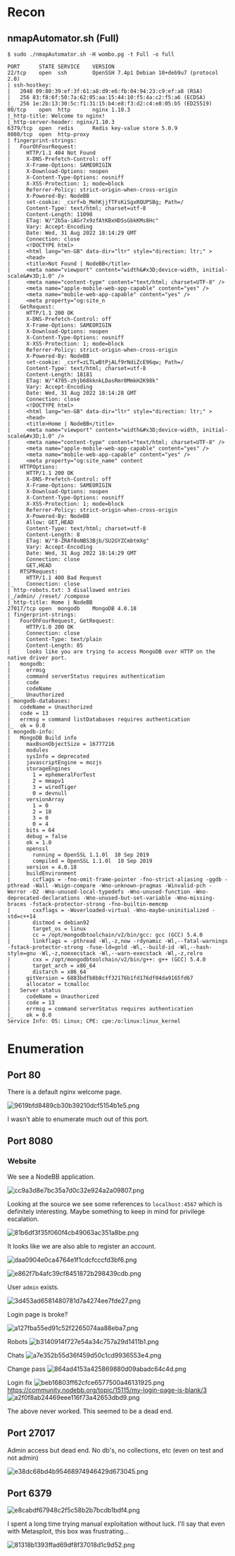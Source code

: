 # Recon

## nmapAutomator.sh (Full)
```
$ sudo ./nmapAutomator.sh -H wombo.pg -t Full -o full

PORT      STATE SERVICE    VERSION
22/tcp    open  ssh        OpenSSH 7.4p1 Debian 10+deb9u7 (protocol 2.0)
| ssh-hostkey: 
|   2048 09:80:39:ef:3f:61:a8:d9:e6:fb:04:94:23:c9:ef:a8 (RSA)
|   256 83:f8:6f:50:7a:62:05:aa:15:44:10:f5:4a:c2:f5:a6 (ECDSA)
|_  256 1e:2b:13:30:5c:f1:31:15:b4:e8:f3:d2:c4:e8:05:b5 (ED25519)
80/tcp    open  http       nginx 1.10.3
|_http-title: Welcome to nginx!
|_http-server-header: nginx/1.10.3
6379/tcp  open  redis      Redis key-value store 5.0.9
8080/tcp  open  http-proxy
| fingerprint-strings: 
|   FourOhFourRequest: 
|     HTTP/1.1 404 Not Found
|     X-DNS-Prefetch-Control: off
|     X-Frame-Options: SAMEORIGIN
|     X-Download-Options: noopen
|     X-Content-Type-Options: nosniff
|     X-XSS-Protection: 1; mode=block
|     Referrer-Policy: strict-origin-when-cross-origin
|     X-Powered-By: NodeBB
|     set-cookie: _csrf=b_MehKjjfTFsKiSgxRQUPSBg; Path=/
|     Content-Type: text/html; charset=utf-8
|     Content-Length: 11098
|     ETag: W/"2b5a-iAGr7x9zfAtKBxHDSsGbkKMs8Hc"
|     Vary: Accept-Encoding
|     Date: Wed, 31 Aug 2022 18:14:29 GMT
|     Connection: close
|     <!DOCTYPE html>
|     <html lang="en-GB" data-dir="ltr" style="direction: ltr;" >
|     <head>
|     <title>Not Found | NodeBB</title>
|     <meta name="viewport" content="width&#x3D;device-width, initial-scale&#x3D;1.0" />
|     <meta name="content-type" content="text/html; charset=UTF-8" />
|     <meta name="apple-mobile-web-app-capable" content="yes" />
|     <meta name="mobile-web-app-capable" content="yes" />
|     <meta property="og:site_n
|   GetRequest: 
|     HTTP/1.1 200 OK
|     X-DNS-Prefetch-Control: off
|     X-Frame-Options: SAMEORIGIN
|     X-Download-Options: noopen
|     X-Content-Type-Options: nosniff
|     X-XSS-Protection: 1; mode=block
|     Referrer-Policy: strict-origin-when-cross-origin
|     X-Powered-By: NodeBB
|     set-cookie: _csrf=zLTLwBtPjALf9rNdiZcE96qw; Path=/
|     Content-Type: text/html; charset=utf-8
|     Content-Length: 18181
|     ETag: W/"4705-zhjb68kknkLDasRmr0MmkH2K98k"
|     Vary: Accept-Encoding
|     Date: Wed, 31 Aug 2022 18:14:28 GMT
|     Connection: close
|     <!DOCTYPE html>
|     <html lang="en-GB" data-dir="ltr" style="direction: ltr;" >
|     <head>
|     <title>Home | NodeBB</title>
|     <meta name="viewport" content="width&#x3D;device-width, initial-scale&#x3D;1.0" />
|     <meta name="content-type" content="text/html; charset=UTF-8" />
|     <meta name="apple-mobile-web-app-capable" content="yes" />
|     <meta name="mobile-web-app-capable" content="yes" />
|     <meta property="og:site_name" content
|   HTTPOptions: 
|     HTTP/1.1 200 OK
|     X-DNS-Prefetch-Control: off
|     X-Frame-Options: SAMEORIGIN
|     X-Download-Options: noopen
|     X-Content-Type-Options: nosniff
|     X-XSS-Protection: 1; mode=block
|     Referrer-Policy: strict-origin-when-cross-origin
|     X-Powered-By: NodeBB
|     Allow: GET,HEAD
|     Content-Type: text/html; charset=utf-8
|     Content-Length: 8
|     ETag: W/"8-ZRAf8oNBS3Bjb/SU2GYZCmbtmXg"
|     Vary: Accept-Encoding
|     Date: Wed, 31 Aug 2022 18:14:29 GMT
|     Connection: close
|     GET,HEAD
|   RTSPRequest: 
|     HTTP/1.1 400 Bad Request
|_    Connection: close
| http-robots.txt: 3 disallowed entries 
|_/admin/ /reset/ /compose
|_http-title: Home | NodeBB
27017/tcp open  mongodb    MongoDB 4.0.18
| fingerprint-strings: 
|   FourOhFourRequest, GetRequest: 
|     HTTP/1.0 200 OK
|     Connection: close
|     Content-Type: text/plain
|     Content-Length: 85
|     looks like you are trying to access MongoDB over HTTP on the native driver port.
|   mongodb: 
|     errmsg
|     command serverStatus requires authentication
|     code
|     codeName
|_    Unauthorized
| mongodb-databases: 
|   codeName = Unauthorized
|   code = 13
|   errmsg = command listDatabases requires authentication
|_  ok = 0.0
| mongodb-info: 
|   MongoDB Build info
|     maxBsonObjectSize = 16777216
|     modules
|     sysInfo = deprecated
|     javascriptEngine = mozjs
|     storageEngines
|       1 = ephemeralForTest
|       2 = mmapv1
|       3 = wiredTiger
|       0 = devnull
|     versionArray
|       1 = 0
|       2 = 18
|       3 = 0
|       0 = 4
|     bits = 64
|     debug = false
|     ok = 1.0
|     openssl
|       running = OpenSSL 1.1.0l  10 Sep 2019
|       compiled = OpenSSL 1.1.0l  10 Sep 2019
|     version = 4.0.18
|     buildEnvironment
|       ccflags = -fno-omit-frame-pointer -fno-strict-aliasing -ggdb -pthread -Wall -Wsign-compare -Wno-unknown-pragmas -Winvalid-pch -Werror -O2 -Wno-unused-local-typedefs -Wno-unused-function -Wno-deprecated-declarations -Wno-unused-but-set-variable -Wno-missing-braces -fstack-protector-strong -fno-builtin-memcmp
|       cxxflags = -Woverloaded-virtual -Wno-maybe-uninitialized -std=c++14
|       distmod = debian92
|       target_os = linux
|       cc = /opt/mongodbtoolchain/v2/bin/gcc: gcc (GCC) 5.4.0
|       linkflags = -pthread -Wl,-z,now -rdynamic -Wl,--fatal-warnings -fstack-protector-strong -fuse-ld=gold -Wl,--build-id -Wl,--hash-style=gnu -Wl,-z,noexecstack -Wl,--warn-execstack -Wl,-z,relro
|       cxx = /opt/mongodbtoolchain/v2/bin/g++: g++ (GCC) 5.4.0
|       target_arch = x86_64
|       distarch = x86_64
|     gitVersion = 6883bdfb8b8cff32176b1fd176df04da9165fd67
|     allocator = tcmalloc
|   Server status
|     codeName = Unauthorized
|     code = 13
|     errmsg = command serverStatus requires authentication
|_    ok = 0.0
Service Info: OS: Linux; CPE: cpe:/o:linux:linux_kernel
```


# Enumeration

## Port 80

There is a default nginx welcome page.

![9619bfd8489cb30b39210dcf5154b1e5.png](../_resources/9619bfd8489cb30b39210dcf5154b1e5.png)

I wasn't able to enumerate much out of this port.

## Port 8080

### Website

We see a NodeBB application.

![cc9a3d8e7bc35a7d0c32e924a2a09807.png](../_resources/cc9a3d8e7bc35a7d0c32e924a2a09807.png)

Looking at the source we see some references to `localhost:4567` which is definitely interesting. Maybe something to keep in mind for privilege escalation.

![81b6df3f35f060f4cb49063ac351a8be.png](../_resources/81b6df3f35f060f4cb49063ac351a8be.png)

It looks like we are also able to register an account.

![daa0904e0ca4764e1f1cdcfcccfd3bf6.png](../_resources/daa0904e0ca4764e1f1cdcfcccfd3bf6.png)

![e862f7b4afc39cf8451872b298439cdb.png](../_resources/e862f7b4afc39cf8451872b298439cdb.png)

User `admin` exists.

![3d453ad6581480781d7a4274ee7fde27.png](../_resources/3d453ad6581480781d7a4274ee7fde27.png)

Login page is broke?

![a127fba55ed91c52f2265074aa88eba7.png](../_resources/a127fba55ed91c52f2265074aa88eba7.png)

Robots
![b3140914f727e54a34c757a29d1411b1.png](../_resources/b3140914f727e54a34c757a29d1411b1.png)

Chats
![a7e352b55d36f459d50c1cd9936553e4.png](../_resources/a7e352b55d36f459d50c1cd9936553e4.png)

Change pass
![864ad4153a425869880d09abadc64c4d.png](../_resources/864ad4153a425869880d09abadc64c4d.png)

Login fix
![beb16803ff62cfce6577500a46131925.png](../_resources/beb16803ff62cfce6577500a46131925.png)
https://community.nodebb.org/topic/15115/my-login-page-is-blank/3
![a2f0f8ab24469eee116f73a42653dbd9.png](../_resources/a2f0f8ab24469eee116f73a42653dbd9.png)

The above never worked. This seemed to be a dead end.

## Port 27017

Admin access but dead end. No db's, no collections, etc (even on test and not admin)

![e38dc68bd4b95468974946429d673045.png](../_resources/e38dc68bd4b95468974946429d673045.png)

## Port 6379

![e8cabdf67948c2f5c58b2b7bcdb1bdf4.png](../_resources/e8cabdf67948c2f5c58b2b7bcdb1bdf4.png)

I spent a long time trying manual exploitation without luck. I'll say that even with Metasploit, this box was frustrating...

![81318b1393ffad69df8f37018d1c9d52.png](../_resources/81318b1393ffad69df8f37018d1c9d52.png)